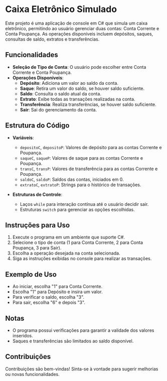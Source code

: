 # Caixa Eletrônico Simulado

Este projeto é uma aplicação de console em C# que simula um caixa eletrônico, permitindo ao usuário gerenciar duas contas: Conta Corrente e Conta Poupança. As operações disponíveis incluem depósitos, saques, consultas de saldo, extratos e transferências.

## Funcionalidades

- **Seleção de Tipo de Conta**: O usuário pode escolher entre Conta Corrente e Conta Poupança.
- **Operações Disponíveis**:
  - **Depósito**: Adiciona um valor ao saldo da conta.
  - **Saque**: Retira um valor do saldo, se houver saldo suficiente.
  - **Saldo**: Consulta o saldo atual da conta.
  - **Extrato**: Exibe todas as transações realizadas na conta.
  - **Transferência**: Realiza transferências, se houver saldo suficiente.
  - **Sair**: Sai do gerenciamento da conta.

## Estrutura do Código

- **Variáveis**:
  - `depositoC`, `depositoP`: Valores de depósito para as contas Corrente e Poupança.
  - `saqueC`, `saqueP`: Valores de saque para as contas Corrente e Poupança.
  - `transC`, `transP`: Valores de transferência para as contas Corrente e Poupança.
  - `saldoC`, `saldoP`: Saldos das contas, iniciados em 0.
  - `extratoC`, `extratoP`: Strings para o histórico de transações.

- **Estruturas de Controle**:
  - Laços `while` para interação contínua até o usuário decidir sair.
  - Estruturas `switch` para gerenciar as opções escolhidas.

## Instruções para Uso

1. Execute o programa em um ambiente que suporte C#.
2. Selecione o tipo de conta (1 para Conta Corrente, 2 para Conta Poupança, 3 para Sair).
3. Escolha a operação desejada na conta selecionada.
4. Siga as instruções exibidas no console para realizar as transações.

## Exemplo de Uso

- Ao iniciar, escolha "1" para Conta Corrente.
- Escolha "1" para Depósito e insira um valor.
- Para verificar o saldo, escolha "3".
- Para sair, escolha "6" e depois "3".

## Notas

- O programa possui verificações para garantir a validade dos valores inseridos.
- Saques e transferências são limitados ao saldo disponível.

## Contribuições

Contribuições são bem-vindas! Sinta-se à vontade para sugerir melhorias ou novas funcionalidades.
